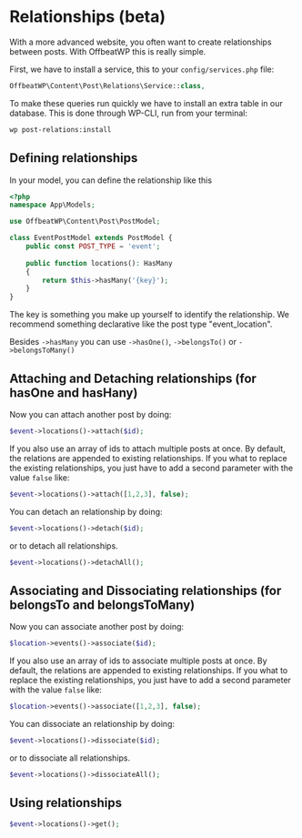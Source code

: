 # Relationships (beta)

With a more advanced website, you often want to create relationships between posts. With OffbeatWP this is really simple.

First, we have to install a service, this to your `config/services.php` file:

```php
OffbeatWP\Content\Post\Relations\Service::class,
```

To make these queries run quickly we have to install an extra table in our database. This is done through WP-CLI, run from your terminal:

```bash
wp post-relations:install
```

## Defining relationships

In your model, you can define the relationship like this

```php
<?php
namespace App\Models;

use OffbeatWP\Content\Post\PostModel;

class EventPostModel extends PostModel {
    public const POST_TYPE = 'event';
        
    public function locations(): HasMany
    {
        return $this->hasMany('{key}');
    }
}
```

The key is something you make up yourself to identify the relationship. We recommend something declarative like the post type "event_location".

Besides `->hasMany` you can use `->hasOne()`, `->belongsTo()` or `->belongsToMany()`

## Attaching and Detaching relationships (for hasOne and hasHany)

Now you can attach another post by doing:

```php
$event->locations()->attach($id);
```

If you also use an array of ids to attach multiple posts at once. By default, the relations are appended to existing relationships. If you what to replace the existing relationships, you just have to add a second parameter with the value `false` like:

```php
$event->locations()->attach([1,2,3], false);
```

You can detach an relationship by doing:

```php
$event->locations()->detach($id);
```

or to detach all relationships.

```php
$event->locations()->detachAll();
```

## Associating and Dissociating relationships (for belongsTo and belongsToMany)

Now you can associate another post by doing:

```php
$location->events()->associate($id);
```

If you also use an array of ids to associate multiple posts at once. By default, the relations are appended to existing relationships. If you what to replace the existing relationships, you just have to add a second parameter with the value `false` like:

```php
$location->events()->associate([1,2,3], false);
```

You can dissociate an relationship by doing:

```php
$event->locations()->dissociate($id);
```

or to dissociate all relationships.

```php
$event->locations()->dissociateAll();
```


## Using relationships
```php
$event->locations()->get();
```
